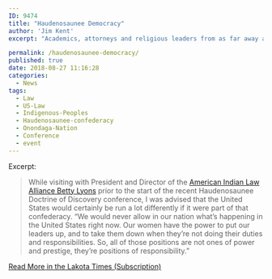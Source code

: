```yaml
---
ID: 9474
title: "Haudenosaunee Democracy"
author: 'Jim Kent'
excerpt: "Academics, attorneys and religious leaders from as far away as Chile gathered at this site sacred to members of the Haudenosaunee Confederacy to discuss the Doctrine of Discovery."

permalink: /haudenosaunee-democracy/
published: true
date: 2018-08-27 11:16:28
categories:
  - News
tags:
  - Law
  - US-Law
  - Indigenous-Peoples
  - Haudenosaunee-confederacy
  - Onondaga-Nation
  - Conference
  - event
---
```

Excerpt:

> While visiting with President and Director of the [American Indian Law Alliance Betty Lyons](https://aila.ngo) prior to the start of the recent Haudenosaunee Doctrine of Discovery conference, I was advised that the United States would certainly be run a lot differently if it were part of that confederacy. “We would never allow in our nation what’s happening in the United States right now. Our women have the power to put our leaders up, and to take them down when they’re not doing their duties and responsibilities. So, all of those positions are not ones of power and prestige, they’re positions of responsibility.”

[Read More in the Lakota Times (Subscription)](https://www.lakotacountrytimes.com/articles/haudenosaunee-host-doctrine-of-discovery-gathering/)
